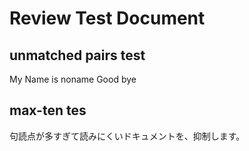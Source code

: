 # Review Test Document

## unmatched pairs test

My Name is noname Good bye

## max-ten tes

句読点が多すぎて読みにくいドキュメントを、抑制します。

